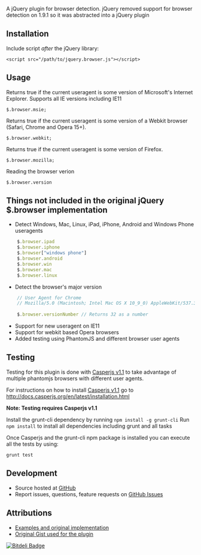A jQuery plugin for browser detection. jQuery removed support for browser detection on 1.9.1 so it was abstracted into a jQuery plugin

## Installation

Include script *after* the jQuery library:

    <script src="/path/to/jquery.browser.js"></script>

## Usage

Returns true if the current useragent is some version of Microsoft's Internet Explorer. Supports all IE versions including IE11

    $.browser.msie;

Returns true if the current useragent is some version of a Webkit browser (Safari, Chrome and Opera 15+).

    $.browser.webkit;

Returns true if the current useragent is some version of Firefox.

    $.browser.mozilla;

Reading the browser verion
    
    $.browser.version

## Things not included in the original jQuery $.browser implementation

- Detect Windows, Mac, Linux, iPad, iPhone, Android and Windows Phone useragents

```javascript
	$.browser.ipad
	$.browser.iphone
	$.browser["windows phone"]
	$.browser.android
	$.browser.win
	$.browser.mac
	$.browser.linux
```

- Detect the browser's major version

```javascript
	// User Agent for Chrome
	// Mozilla/5.0 (Macintosh; Intel Mac OS X 10_9_0) AppleWebKit/537.36 (KHTML, like Gecko) Chrome/32.0.1664.3 Safari/537.36
	
	$.browser.versionNumber // Returns 32 as a number
```

- Support for new useragent on IE11
- Support for webkit based Opera browsers
- Added testing using PhantomJS and different browser user agents

## Testing

Testing for this plugin is done with [Casperjs v1.1](http://casperjs.org/) to take advantage of multiple phantomjs browsers with different user agents.

For instructions on how to install [Casperjs v1.1](http://casperjs.org/) go to http://docs.casperjs.org/en/latest/installation.html

**Note: Testing requires Casperjs v1.1**

Install the grunt-cli dependency by running `npm install -g grunt-cli`
Run `npm install` to install all dependencies including grunt and all tasks

Once Casperjs and the grunt-cli npm package is installed you can execute all the tests by using:

	grunt test

## Development

- Source hosted at [GitHub](https://github.com/gabceb/jquery-browser-plugin)
- Report issues, questions, feature requests on [GitHub Issues](https://github.com/gabceb/jquery-browser-plugin/issues) 

## Attributions

- [Examples and original implementation](http://api.jquery.com/jQuery.browser/)
- [Original Gist used for the plugin](https://gist.github.com/adeelejaz/4714079)

[![Bitdeli Badge](https://d2weczhvl823v0.cloudfront.net/gabceb/jquery-browser-plugin/trend.png)](https://bitdeli.com/free "Bitdeli Badge")

